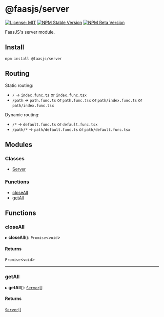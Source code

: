# @faasjs/server

[![License: MIT](https://img.shields.io/npm/l/@faasjs/server.svg)](https://github.com/faasjs/faasjs/blob/main/packages/faasjs/server/LICENSE)
[![NPM Stable Version](https://img.shields.io/npm/v/@faasjs/server/stable.svg)](https://www.npmjs.com/package/@faasjs/server)
[![NPM Beta Version](https://img.shields.io/npm/v/@faasjs/server/beta.svg)](https://www.npmjs.com/package/@faasjs/server)

FaasJS's server module.

## Install

    npm install @faasjs/server

## Routing

Static routing:

- `/` -> `index.func.ts` or `index.func.tsx`
- `/path` -> `path.func.ts` or `path.func.tsx` or `path/index.func.ts` or `path/index.func.tsx`

Dynamic routing:

- `/*` -> `default.func.ts` or `default.func.tsx`
- `/path/*` -> `path/default.func.ts` or `path/default.func.tsx`

## Modules

### Classes

- [Server](classes/Server.md)

### Functions

- [closeAll](#closeall)
- [getAll](#getall)

## Functions

### closeAll

▸ **closeAll**(): `Promise`\<`void`\>

#### Returns

`Promise`\<`void`\>

___

### getAll

▸ **getAll**(): [`Server`](classes/Server.md)[]

#### Returns

[`Server`](classes/Server.md)[]
